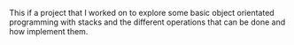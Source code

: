 This if a project that I worked on to explore some basic object orientated programming with stacks and the different operations that can be done 
and how implement them.

